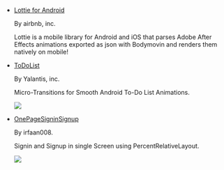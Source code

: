 - [Lottie for Android](https://github.com/airbnb/lottie-android)

  By airbnb, inc.
  
  Lottie is a mobile library for Android and iOS that parses Adobe After Effects animations exported as json with Bodymovin
  and renders them natively on mobile!

- [ToDoList](https://github.com/Mike-bel/Awesome-Android/blob/master/pictures/1486269282.gif?raw=true)

  By Yalantis, inc.
  
  Micro-Transitions for Smooth Android To-Do List Animations.
  
  ![](https://github.com/Yalantis/ToDoList/raw/master/content_shot_to-do_dribbble.gif)
  
- [OnePageSigninSignup](https://github.com/irfaan008/OnePageSigninSignup)

  By irfaan008.
  
  Signin and Signup in single Screen using PercentRelativeLayout.
  
  ![](https://github.com/Mike-bel/Awesome-Android/blob/master/pictures/1480471452.gif?raw=true)
  

